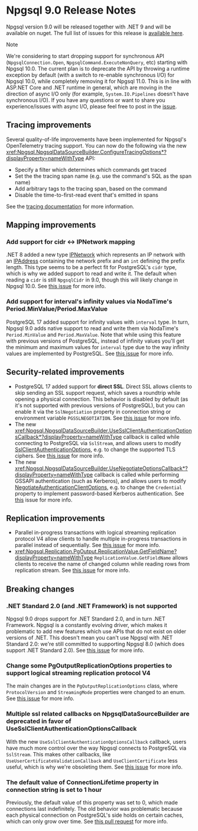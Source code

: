 # Npgsql 9.0 Release Notes

Npgsql version 9.0 will be released together with .NET 9 and will be available on nuget. The full list of issues for this release is [available here](https://github.com/npgsql/npgsql/milestone/109?closed=1).

> [!NOTE]
> We're considering to start dropping support for synchronous API (`NpgsqlConnection.Open`, `NpgsqlCommand.ExecuteNonQuery`, etc) starting with Npgsql 10.0. The current plan is to deprecate the API by throwing a runtime exception by default (with a switch to re-enable synchronous I/O) for Npgsql 10.0, while completely removing it for Npgsql 11.0. This is in line with ASP.NET Core and .NET runtime in general, which are moving in the direction of async I/O only (for example, `System.IO.Pipelines` doesn't have synchronous I/O). If you have any questions or want to share you experience/issues with async I/O, please feel free to post in the [issue](https://github.com/npgsql/npgsql/issues/5865).

## Tracing improvements

Several quality-of-life improvements have been implemented for Npgsql's OpenTelemetry tracing support. You can now do the following via the new <xref:Npgsql.NpgsqlDataSourceBuilder.ConfigureTracingOptions*?displayProperty=nameWithType> API:

* Specify a filter which determines which commands get traced
* Set the the tracing span name (e.g. use the command's SQL as the span name)
* Add arbitrary tags to the tracing span, based on the command
* Disable the time-to-first-read event that's emitted in spans

See the [tracing documentation](/doc/diagnostics/tracing.html) for more information.

## Mapping improvements

### Add support for cidr <-> IPNetwork mapping

.NET 8 added a new type [IPNetwork](https://learn.microsoft.com/en-us/dotnet/api/system.net.ipnetwork?view=net-8.0) which represents an IP network with an [IPAddress](https://learn.microsoft.com/en-us/dotnet/api/system.net.ipaddress?view=net-8.0) containing the network prefix and an `int` defining the prefix length. This type seems to be a perfect fit for PostgreSQL's `cidr` type, which is why we added support to read and write it. The default when reading a `cidr` is still `NpgsqlCidr` in 9.0, though this will likely change in Npgsql 10.0. See [this issue](https://github.com/npgsql/npgsql/issues/5821) for more info.

### Add support for interval's infinity values via NodaTime's Period.MinValue/Period.MaxValue

PostgreSQL 17 added support for infinity values with `interval` type. In turn, Npgsql 9.0 adds native support to read and write them via NodaTime's `Period.MinValue` and `Period.MaxValue`. Note that while using this feature with previous versions of PostgreSQL, instead of infinity values you'll get the minimum and maximum values for `interval` type due to the way infinity values are implemented by PostgreSQL. See [this issue](https://github.com/npgsql/npgsql/issues/5696) for more info.

## Security-related improvements

* PostgreSQL 17 added support for **direct SSL**. Direct SSL allows clients to skip sending an SSL support request, which saves a roundtrip while opening a physical connection. This behavior is disabled by default (as it's not supported with previous versions of PostgreSQL), but you can enable it via the `SslNegotiation` property in connection string or environment variable `PGSSLNEGOTIATION`. See [this issue](https://github.com/npgsql/npgsql/issues/5677) for more info.
* The new <xref:Npgsql.NpgsqlDataSourceBuilder.UseSslClientAuthenticationOptionsCallback*?displayProperty=nameWithType> callback is called while connecting to PostgreSQL via `SslStream`, and allows users to modify [SslClientAuthenticationOptions](https://learn.microsoft.com/en-us/dotnet/api/system.net.security.sslclientauthenticationoptions?view=net-8.0), e.g. to change the supported TLS ciphers. See [this issue](https://github.com/npgsql/npgsql/issues/5478) for more info.
* The new <xref:Npgsql.NpgsqlDataSourceBuilder.UseNegotiateOptionsCallback*?displayProperty=nameWithType> callback is called while performing GSSAPI authentication (such as Kerberos), and allows users to modify [NegotiateAuthenticationClientOptions](https://learn.microsoft.com/en-us/dotnet/api/system.net.security.negotiateauthenticationclientoptions?view=net-8.0), e.g. to change the `Credential` property to implement password-based Kerberos authentication. See [this](https://github.com/npgsql/npgsql/issues/5181) issue for more info.

## Replication improvements

* Parallel in-progress transactions with logical streaming replication protocol V4 allow clients to handle multiple in-progress transactions in parallel instead of sequentially. See [this issue](https://github.com/npgsql/npgsql/issues/5760) for more info.
* <xref:Npgsql.Replication.PgOutput.ReplicationValue.GetFieldName?displayProperty=nameWithType> `ReplicationValue.GetFieldName` allows clients to receive the name of changed column while reading rows from replication stream. See [this issue](https://github.com/npgsql/npgsql/issues/5718) for more info.

## Breaking changes

### .NET Standard 2.0 (and .NET Framework) is not supported

Npgsql 9.0 drops support for .NET Standard 2.0, and in turn .NET Framework. Npgsql is a constantly evolving driver, which makes it problematic to add new features which use APIs that do not exist on older versions of .NET. This doesn't mean you can't use Npgsql with .NET Standard 2.0: we're still committed to supporting Npgsql 8.0 (which does support .NET Standard 2.0). See [this issue](https://github.com/npgsql/npgsql/issues/5296) for more info.

### Change some PgOutputReplicationOptions properties to support logical streaming replication protocol V4

The main changes are in the `PgOutputReplicationOptions` class, where `ProtocolVersion` and `StreamingMode` properties were changed to an enum. See [this issue](https://github.com/npgsql/npgsql/issues/5760) for more info.

### Multiple ssl related callbacks on NpgsqlDataSourceBuilder are deprecated in favor of UseSslClientAuthenticationOptionsCallback

With the new `UseSslClientAuthenticationOptionsCallback` callback, users have much more control over the way Npgsql connects to PostgreSQL via `SslStream`. This makes other callbacks, like `UseUserCertificateValidationCallback` and `UseClientCertificate` less useful, which is why we're obsoleting them. See [this issue](https://github.com/npgsql/npgsql/issues/5478) for more info.

### The default value of ConnectionLifetime property in connection string is set to 1 hour

Previously, the default value of this property was set to 0, which made connections last indefinitely. The old behavior was problematic because each physical connection on PostgreSQL's side holds on certain caches, which can only grow over time. See [this pull request](https://github.com/npgsql/npgsql/pull/5662) for more info.
